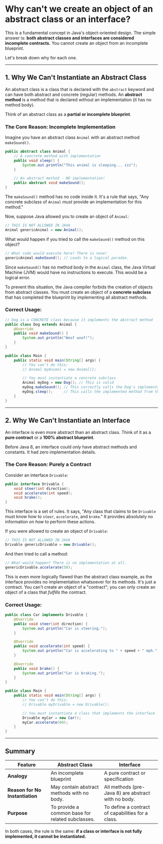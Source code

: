 # Why can't we create an object of an abstract class or an interface?

This is a fundamental concept in Java's object-oriented design. The simple answer is: **both abstract classes and interfaces are considered incomplete contracts.** You cannot create an object from an incomplete blueprint.

Let's break down why for each one.

---

## 1. Why We Can't Instantiate an Abstract Class

An abstract class is a class that is declared with the `abstract` keyword and can have both abstract and concrete (regular) methods. An **abstract method** is a method that is declared without an implementation (it has no method body).

Think of an abstract class as a **partial or incomplete blueprint**.

### The Core Reason: Incomplete Implementation

Imagine you have an abstract class `Animal` with an abstract method `makeSound()`.

```java
public abstract class Animal {
    // A concrete method with implementation
    public void sleep() {
        System.out.println("This animal is sleeping... zzz");
    }

    // An abstract method - NO implementation!
    public abstract void makeSound();
}
```

The `makeSound()` method has no code inside it. It's a rule that says, "Any concrete subclass of `Animal` *must* provide an implementation for this method."

Now, suppose Java allowed you to create an object of `Animal`:

```java
// THIS IS NOT ALLOWED IN JAVA
Animal genericAnimal = new Animal(); 
```

What would happen if you tried to call the `makeSound()` method on this object?

```java
// What code would execute here? There is none!
genericAnimal.makeSound(); // Leads to a logical paradox.
```

Since `makeSound()` has no method body in the `Animal` class, the Java Virtual Machine (JVM) would have no instructions to execute. This would be a logical error.

To prevent this situation, the Java compiler forbids the creation of objects from abstract classes. You must create an object of a **concrete subclass** that has completed the blueprint by implementing all abstract methods.

### Correct Usage:

```java
// Dog is a CONCRETE class because it implements the abstract method
public class Dog extends Animal {
    @Override
    public void makeSound() {
        System.out.println("Woof woof!");
    }
}

public class Main {
    public static void main(String[] args) {
        // You can't do this:
        // Animal myAnimal = new Animal();

        // You must instantiate a concrete subclass
        Animal myDog = new Dog(); // This is valid
        myDog.makeSound(); // This correctly calls the Dog's implementation
        myDog.sleep();     // This calls the implemented method from the abstract Animal class
    }
}
```

---

## 2. Why We Can't Instantiate an Interface

An interface is even more abstract than an abstract class. Think of it as a **pure contract** or a **100% abstract blueprint**.

Before Java 8, an interface could *only* have abstract methods and constants. It had zero implementation details.

### The Core Reason: Purely a Contract

Consider an interface `Drivable`:

```java
public interface Drivable {
    void steer(int direction);
    void accelerate(int speed);
    void brake();
}
```

This interface is a set of rules. It says, "Any class that claims to be `Drivable` must know how to `steer`, `accelerate`, and `brake`." It provides absolutely no information on *how* to perform these actions.

If you were allowed to create an object of `Drivable`:

```java
// THIS IS NOT ALLOWED IN JAVA
Drivable genericDrivable = new Drivable();
```

And then tried to call a method:

```java
// What would happen? There is no implementation at all.
genericDrivable.accelerate(50); 
```

This is even more logically flawed than the abstract class example, as the interface provides no implementation whatsoever for its methods. It's just a contract. You can't create an object of a "contract"; you can only create an object of a class that *fulfills* the contract.

### Correct Usage:

```java
public class Car implements Drivable {
    @Override
    public void steer(int direction) {
        System.out.println("Car is steering.");
    }

    @Override
    public void accelerate(int speed) {
        System.out.println("Car is accelerating to " + speed + " mph.");
    }

    @Override
    public void brake() {
        System.out.println("Car is braking.");
    }
}

public class Main {
    public static void main(String[] args) {
        // You can't do this:
        // Drivable myDrivable = new Drivable();

        // You must instantiate a class that implements the interface
        Drivable myCar = new Car();
        myCar.accelerate(60);
    }
}
```

---

## Summary

| Feature          | Abstract Class                                       | Interface                                            |
| ---------------- | ---------------------------------------------------- | ---------------------------------------------------- |
| **Analogy**      | An incomplete blueprint                              | A pure contract or specification                     |
| **Reason for No Instantiation** | May contain abstract methods with no body. | All methods (pre-Java 8) are abstract with no body.  |
| **Purpose**      | To provide a common base for related subclasses.     | To define a contract of capabilities for a class.    |

In both cases, the rule is the same: **if a class or interface is not fully implemented, it cannot be instantiated.**
